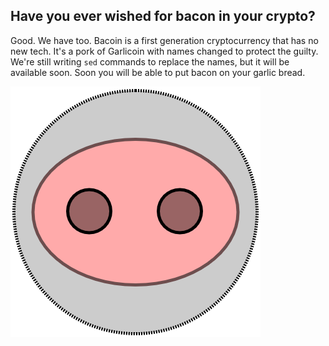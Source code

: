 ## Have you ever wished for bacon in your crypto?

Good. We have too. Bacoin is a first generation cryptocurrency that has no new tech. It's a pork of Garlicoin with names changed to protect the guilty. We're still writing `sed` commands to replace the names, but it will be available soon. Soon you will be able to put bacon on your garlic bread.

![Image](./pigdime.png)


